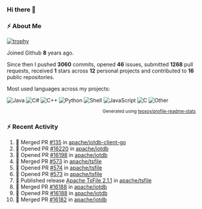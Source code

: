 ### Hi there 👋

### :zap: About Me

[![trophy](https://github-profile-trophy.vercel.app/?username=HTHou&theme=onedark)](https://github.com/ryo-ma/github-profile-trophy)
   
Joined Github **8** years ago.

Since then I pushed **3060** commits, opened **46** issues, submitted **1268** pull requests, received **1** stars across **12** personal projects and contributed to **16** public repositories.

Most used languages across my projects:

![Java](https://img.shields.io/static/v1?style=flat-square&label=%E2%A0%80&color=555&labelColor=%23b07219&message=Java%EF%B8%B188.7%25)
![C#](https://img.shields.io/static/v1?style=flat-square&label=%E2%A0%80&color=555&labelColor=%23178600&message=C%23%EF%B8%B13.8%25)
![C++](https://img.shields.io/static/v1?style=flat-square&label=%E2%A0%80&color=555&labelColor=%23f34b7d&message=C%2B%2B%EF%B8%B12.7%25)
![Python](https://img.shields.io/static/v1?style=flat-square&label=%E2%A0%80&color=555&labelColor=%233572A5&message=Python%EF%B8%B11.4%25)
![Shell](https://img.shields.io/static/v1?style=flat-square&label=%E2%A0%80&color=555&labelColor=%2389e051&message=Shell%EF%B8%B10.7%25)
![JavaScript](https://img.shields.io/static/v1?style=flat-square&label=%E2%A0%80&color=555&labelColor=%23f1e05a&message=JavaScript%EF%B8%B10.5%25)
![C](https://img.shields.io/static/v1?style=flat-square&label=%E2%A0%80&color=555&labelColor=%23555555&message=C%EF%B8%B10.4%25)
![Other](https://img.shields.io/static/v1?style=flat-square&label=%E2%A0%80&color=555&labelColor=%23ededed&message=Other%EF%B8%B11.5%25)

<p align="right"><sub>Generated using <a href="https://github.com/marketplace/actions/profile-readme-stats">teoxoy/profile-readme-stats</a></sub></p>


<!--![](https://github.com/HTHou/HTHou/blob/output/github-contribution-grid-snake.svg)-->

<!--![Haonan Hou's github stats](https://github-readme-stats.vercel.app/api?username=HTHou&count_private=true&show_icons=true&theme=onedark)-->

<!--![Haonan Hou's wakatime stats](https://github-readme-stats.vercel.app/api/wakatime?username=HTHou&layout=compact&theme=onedark)-->

<!--![Top Langs](https://github-readme-stats.vercel.app/api/top-langs/?username=HTHou&theme=onedark&layout=compact)-->

### :zap: Recent Activity
<!--START_SECTION:activity-->
1. 🎉 Merged PR [#135](https://github.com/apache/iotdb-client-go/pull/135) in [apache/iotdb-client-go](https://github.com/apache/iotdb-client-go)
2. 💪 Opened PR [#16220](https://github.com/apache/iotdb/pull/16220) in [apache/iotdb](https://github.com/apache/iotdb)
3. 💪 Opened PR [#16198](https://github.com/apache/iotdb/pull/16198) in [apache/iotdb](https://github.com/apache/iotdb)
4. 🎉 Merged PR [#573](https://github.com/apache/tsfile/pull/573) in [apache/tsfile](https://github.com/apache/tsfile)
5. 💪 Opened PR [#574](https://github.com/apache/tsfile/pull/574) in [apache/tsfile](https://github.com/apache/tsfile)
6. 💪 Opened PR [#573](https://github.com/apache/tsfile/pull/573) in [apache/tsfile](https://github.com/apache/tsfile)
7. 🚀 Published release [Apache TsFile 2.1.1](https://github.com/apache/tsfile/releases/tag/v2.1.1) in [apache/tsfile](https://github.com/apache/tsfile)
8. 🎉 Merged PR [#16188](https://github.com/apache/iotdb/pull/16188) in [apache/iotdb](https://github.com/apache/iotdb)
9. 💪 Opened PR [#16188](https://github.com/apache/iotdb/pull/16188) in [apache/iotdb](https://github.com/apache/iotdb)
10. 🎉 Merged PR [#16182](https://github.com/apache/iotdb/pull/16182) in [apache/iotdb](https://github.com/apache/iotdb)
<!--END_SECTION:activity-->

<!--
**HTHou/HTHou** is a ✨ _special_ ✨ repository because its `README.md` (this file) appears on your GitHub profile.

Here are some ideas to get you started:

- 🔭 I’m currently working on ...
- 🌱 I’m currently learning ...
- 👯 I’m looking to collaborate on ...
- 🤔 I’m looking for help with ...
- 💬 Ask me about ...
- 📫 How to reach me: ...
- 😄 Pronouns: ...
- ⚡ Fun fact: ...
-->
